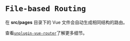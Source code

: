 # `File-based Routing`

在 **src/pages** 目录下的 Vue 文件会自动生成相同结构的路由。

查看[`unplugin-vue-router`](https://github.com/posva/unplugin-vue-router)了解更多细节。

